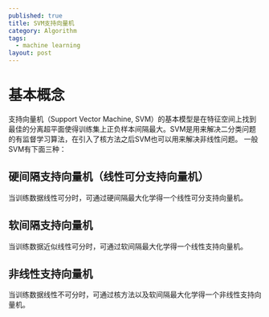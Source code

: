 ```yaml
---
published: true
title: SVM支持向量机
category: Algorithm
tags: 
  - machine learning
layout: post
---
```

# 基本概念
支持向量机（Support Vector Machine, SVM）的基本模型是在特征空间上找到最佳的分离超平面使得训练集上正负样本间隔最大。SVM是用来解决二分类问题的有监督学习算法，在引入了核方法之后SVM也可以用来解决非线性问题。 
一般SVM有下面三种：

## 硬间隔支持向量机（线性可分支持向量机）
当训练数据线性可分时，可通过硬间隔最大化学得一个线性可分支持向量机。
## 软间隔支持向量机
当训练数据近似线性可分时，可通过软间隔最大化学得一个线性支持向量机。
## 非线性支持向量机
当训练数据线性不可分时，可通过核方法以及软间隔最大化学得一个非线性支持向量机。
